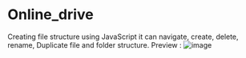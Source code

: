 # Online_drive
Creating file structure using JavaScript it can navigate, create, delete, rename, Duplicate file and folder structure.
Preview : 
![image](https://user-images.githubusercontent.com/53486749/132392497-819c7052-6684-4929-ae87-c4e889eb427e.png)
